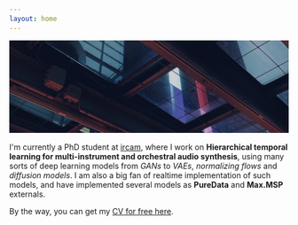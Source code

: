 ```yaml
---
layout: home
---
```


![banner](/assets/banner.jpeg)

I'm currently a PhD student at  [ircam](https://www.ircam.fr/), where I work on **Hierarchical temporal learning for multi-instrument and orchestral audio synthesis**, using many sorts of deep learning models from *GANs* to *VAEs*, *normalizing flows* and *diffusion models*. I am also a big fan of realtime implementation of such models, and have implemented several models as **PureData** and **Max.MSP** externals.

By the way, you can get my [CV for free here](/assets/cv.pdf). 

